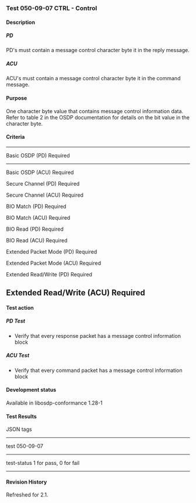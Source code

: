 ### Test 050-09-07 CTRL - Control

#### Description

##### PD

PD's must contain a message control character byte it in the reply
message.

##### ACU

ACU's must contain a message control character byte it in the command
message.

#### Purpose

One character byte value that contains message control information data.
Refer to table 2 in the OSDP documentation for details on the bit value
in the character byte.

#### Criteria

  -----------------------------------------------------------------------
  Basic OSDP (PD)                     Required
  ----------------------------------- -----------------------------------
  Basic OSDP (ACU)                    Required

  Secure Channel (PD)                 Required

  Secure Channel (ACU)                Required

  BIO Match (PD)                      Required

  BIO Match (ACU)                     Required

  BIO Read (PD)                       Required

  BIO Read (ACU)                      Required

  Extended Packet Mode (PD)           Required

  Extended Packet Mode (ACU)          Required

  Extended Read/Write (PD)            Required

  Extended Read/Write (ACU)           Required
  -----------------------------------------------------------------------

#### Test action

##### PD Test

- Verify that every response packet has a message control information
  block

##### ACU Test

- Verify that every command packet has a message control information
  block

#### Development status

Available in libosdp-conformance 1.28-1

#### Test Results

JSON tags

  -----------------------------------------------------------------------
  test                                050-09-07
  ----------------------------------- -----------------------------------
  test-status                         1 for pass, 0 for fail

  -----------------------------------------------------------------------

#### Revision History

Refreshed for 2.1.
